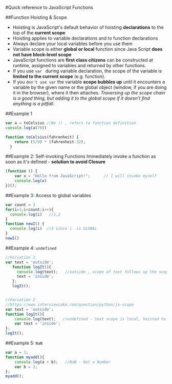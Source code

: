 #Quick reference to JavaScript Functions


##Function Hoisting & Scope
* Hoisting is JavaScript's default behavior of hoisting **declarations** to the top of the **current scope**
* Hoisting applies to variable declarations and to function declarations
* Always declare your local variables before you use them
* Variable scope is either **global or local** function since Java Script **does not have block-level scope** 
* JavaScript functions are **first class citizens** can be constructed at runtime, assigned to variables and returned by other functions. 
* If you use `var ` during variable declaration, the scope of the variable is
**limited to the current scope** (e.g. function). 
* If you `don't use var` the variable **scope bubbles up** until it encounters a variable by the given name or the global object (window, if you are doing it in the browser), where it then attaches. *Traversing up the scope chain is a good thing, but adding it to the global scope if it doesn't find anything is a pitfall*.


##Example 1
````javascript
var a = toCelsius //No () , refers to function definition
console.log(a(78))

function toCelsius(fahrenheit) {
    return (5/9) * (fahrenheit-32);
  }
````

##Example 2: Self-invoking Functions
Immediately invoke a function as soon as it's defined - **solution to avoid Closure**
````javascript
(function () {
    var x = "Hello from JavaScript!";      // I will invoke myself
    console.log(x)
})();
````

##Example 3: Access to global variables
````javascript
var count = 3
for(i=1;i<count;i++){
  console.log(i)   //1,2
}
function newI() {
  console.log(i)  //3 since i  is GLOBAL
}
newI()
````

##Example 4: ````undefined````
````javascript
//Variation 1
var text = 'outside';
   function logIt(){
     console.log(text);   //outside , scope of text follows up the scope chain 
     text = 'inside';
   };
   logIt();


//Variation 2
//https://www.interviewcake.com/question/python/js-scope
var text = 'outside';
function logIt(){
    console.log(text);   //undefined - text scope is local, hoisted to the top of the function and undefined by default
    var text = 'inside';
};
logIt();
````

##Example 5: ````NaN````
````javascript
var a = 1;
function myadd(){
    console.log(a + b);   //NaN - Not a Number
    var b = 2;
};
myadd();
````


